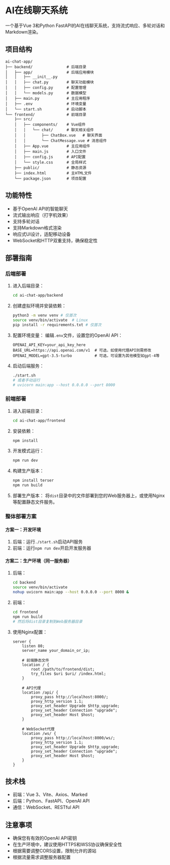 # AI在线聊天系统

一个基于Vue 3和Python FastAPI的AI在线聊天系统，支持流式响应、多轮对话和Markdown渲染。

## 项目结构

```
ai-chat-app/
├── backend/               # 后端目录
│   ├── app/               # 后端应用模块
│   │   ├── __init__.py
│   │   ├── chat.py        # 聊天功能模块
│   │   ├── config.py      # 配置管理
│   │   └── models.py      # 数据模型
│   ├── main.py            # 主应用程序
│   ├── .env               # 环境变量
│   └── start.sh           # 启动脚本
└── frontend/              # 前端目录
    ├── src/
    │   ├── components/    # Vue组件
    │   │   └── chat/      # 聊天相关组件
    │   │       ├── ChatBox.vue   # 聊天界面
    │   │       └── ChatMessage.vue # 消息组件
    │   ├── App.vue        # 主应用组件
    │   ├── main.js        # 入口文件
    │   ├── config.js      # API配置
    │   └── style.css      # 全局样式
    ├── public/            # 静态资源
    ├── index.html         # 主HTML文件
    └── package.json       # 项目配置
```

## 功能特性

- 基于OpenAI API的智能聊天
- 流式输出响应（打字机效果）
- 支持多轮对话
- 支持Markdown格式渲染
- 响应式UI设计，适配移动设备
- WebSocket和HTTP双重支持，确保稳定性

## 部署指南

### 后端部署

1. 进入后端目录：
   ```bash
   cd ai-chat-app/backend
   ```

2. 创建虚拟环境并安装依赖：
   ```bash
   python3 -m venv venv # 仅首次
   source venv/bin/activate  # Linux
   pip install -r requirements.txt # 仅首次
   ```

3. 配置环境变量：
   编辑`.env`文件，设置您的OpenAI API：
   ```
   OPENAI_API_KEY=your_api_key_here
   BASE_URL=https://api.openai.com/v1  # 可选，如使用代理API则需修改
   OPENAI_MODEL=gpt-3.5-turbo          # 可选，可设置为其他模型如gpt-4等
   ```

4. 启动后端服务：
   ```bash
   ./start.sh
   # 或者手动运行
   # uvicorn main:app --host 0.0.0.0 --port 8000
   ```

### 前端部署

1. 进入前端目录：
   ```bash
   cd ai-chat-app/frontend
   ```

2. 安装依赖：
   ```bash
   npm install
   ```

3. 开发模式运行：
   ```bash
   npm run dev
   ```

4. 构建生产版本：
   ```bash
   npm install terser
   npm run build
   ```

5. 部署生产版本：
   将`dist`目录中的文件部署到您的Web服务器上，或使用Nginx等配置静态文件服务。

### 整体部署方案

#### 方案一：开发环境

1. 后端：运行`./start.sh`启动API服务
2. 前端：运行`npm run dev`开启开发服务器

#### 方案二：生产环境（同一服务器）

1. 后端：
   ```bash
   cd backend
   source venv/bin/activate
   nohup uvicorn main:app --host 0.0.0.0 --port 8000 &
   ```

2. 前端：
   ```bash
   cd frontend
   npm run build
   # 然后将dist目录复制到Web服务器目录
   ```

3. 使用Nginx配置：
   ```nginx
   server {
       listen 80;
       server_name your_domain_or_ip;

       # 前端静态文件
       location / {
           root /path/to/frontend/dist;
           try_files $uri $uri/ /index.html;
       }

       # API代理
       location /api/ {
           proxy_pass http://localhost:8000/;
           proxy_http_version 1.1;
           proxy_set_header Upgrade $http_upgrade;
           proxy_set_header Connection "upgrade";
           proxy_set_header Host $host;
       }

       # WebSocket代理
       location /ws/ {
           proxy_pass http://localhost:8000/ws/;
           proxy_http_version 1.1;
           proxy_set_header Upgrade $http_upgrade;
           proxy_set_header Connection "upgrade";
           proxy_set_header Host $host;
       }
   }
   ```

## 技术栈

- 前端：Vue 3、Vite、Axios、Marked
- 后端：Python、FastAPI、OpenAI API
- 通信：WebSocket、RESTful API

## 注意事项

- 确保您有有效的OpenAI API密钥
- 在生产环境中，建议使用HTTPS和WSS协议确保安全性
- 根据需要调整CORS设置，限制允许的源站
- 根据流量需求调整服务器配置